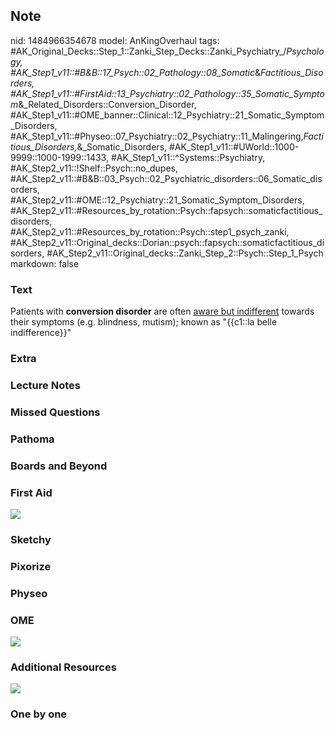 ## Note
nid: 1484966354678
model: AnKingOverhaul
tags: #AK_Original_Decks::Step_1::Zanki_Step_Decks::Zanki_Psychiatry_/_Psychology, #AK_Step1_v11::#B&B::17_Psych::02_Pathology::08_Somatic_&_Factitious_Disorders, #AK_Step1_v11::#FirstAid::13_Psychiatry::02_Pathology::35_Somatic_Symptom_&_Related_Disorders::Conversion_Disorder, #AK_Step1_v11::#OME_banner::Clinical::12_Psychiatry::21_Somatic_Symptom_Disorders, #AK_Step1_v11::#Physeo::07_Psychiatry::02_Psychiatry::11_Malingering,_Factitious_Disorders,_&_Somatic_Disorders, #AK_Step1_v11::#UWorld::1000-9999::1000-1999::1433, #AK_Step1_v11::^Systems::Psychiatry, #AK_Step2_v11::!Shelf::Psych::no_dupes, #AK_Step2_v11::#B&B::03_Psych::02_Psychiatric_disorders::06_Somatic_disorders, #AK_Step2_v11::#OME::12_Psychiatry::21_Somatic_Symptom_Disorders, #AK_Step2_v11::#Resources_by_rotation::Psych::fapsych::somaticfactitious_disorders, #AK_Step2_v11::#Resources_by_rotation::Psych::step1_psych_zanki, #AK_Step2_v11::Original_decks::Dorian::psych::fapsych::somaticfactitious_disorders, #AK_Step2_v11::Original_decks::Zanki_Step_2::Psych::Step_1_Psych
markdown: false

### Text
<div>
  Patients with <b>conversion disorder</b> are often <u>aware but
  indifferent</u> towards their symptoms (e.g. blindness, mutism);
  known as "{{c1::la belle indifference}}"
</div>

### Extra


### Lecture Notes


### Missed Questions


### Pathoma


### Boards and Beyond


### First Aid
<img src="tmpS2OzyI.png">

### Sketchy


### Pixorize


### Physeo


### OME
<div class="ome-widget">
  <a href=
  "https://onlinemeded.org/spa/psychiatry/somatic-symptom-disorders/acquire?ref=anki">
  <img src="_OME_AnkiFlashcards_Lesson_2.png"></a>
</div>

### Additional Resources
<img src="paste-66370129625089.jpg" class="resizer">

### One by one

